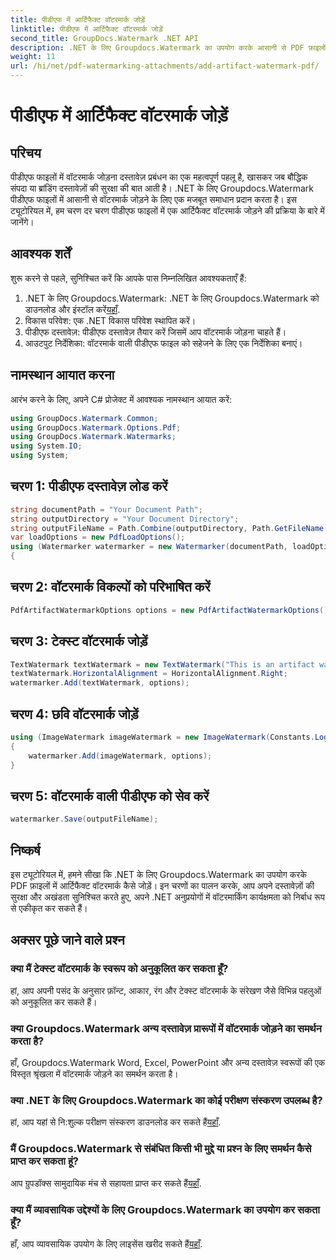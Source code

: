 ```yaml
---
title: पीडीएफ में आर्टिफैक्ट वॉटरमार्क जोड़ें
linktitle: पीडीएफ में आर्टिफैक्ट वॉटरमार्क जोड़ें
second_title: GroupDocs.Watermark .NET API
description: .NET के लिए Groupdocs.Watermark का उपयोग करके आसानी से PDF फ़ाइलों में आर्टिफैक्ट वॉटरमार्क जोड़ने का तरीका जानें। अपने दस्तावेज़ों को आसानी से सुरक्षित रखें।
weight: 11
url: /hi/net/pdf-watermarking-attachments/add-artifact-watermark-pdf/
---
```


# पीडीएफ में आर्टिफैक्ट वॉटरमार्क जोड़ें

## परिचय
पीडीएफ फाइलों में वॉटरमार्क जोड़ना दस्तावेज़ प्रबंधन का एक महत्वपूर्ण पहलू है, खासकर जब बौद्धिक संपदा या ब्रांडिंग दस्तावेज़ों की सुरक्षा की बात आती है। .NET के लिए Groupdocs.Watermark पीडीएफ फाइलों में आसानी से वॉटरमार्क जोड़ने के लिए एक मजबूत समाधान प्रदान करता है। इस ट्यूटोरियल में, हम चरण दर चरण पीडीएफ फाइलों में एक आर्टिफैक्ट वॉटरमार्क जोड़ने की प्रक्रिया के बारे में जानेंगे।
## आवश्यक शर्तें
शुरू करने से पहले, सुनिश्चित करें कि आपके पास निम्नलिखित आवश्यकताएँ हैं:
1.  .NET के लिए Groupdocs.Watermark: .NET के लिए Groupdocs.Watermark को डाउनलोड और इंस्टॉल करें[यहाँ](https://releases.groupdocs.com/Watermark/net/).
2. विकास परिवेश: एक .NET विकास परिवेश स्थापित करें।
3. पीडीएफ दस्तावेज़: पीडीएफ दस्तावेज़ तैयार करें जिसमें आप वॉटरमार्क जोड़ना चाहते हैं।
4. आउटपुट निर्देशिका: वॉटरमार्क वाली पीडीएफ फाइल को सहेजने के लिए एक निर्देशिका बनाएं।

## नामस्थान आयात करना
आरंभ करने के लिए, अपने C# प्रोजेक्ट में आवश्यक नामस्थान आयात करें:
```csharp
using GroupDocs.Watermark.Common;
using GroupDocs.Watermark.Options.Pdf;
using GroupDocs.Watermark.Watermarks;
using System.IO;
using System;
```
## चरण 1: पीडीएफ दस्तावेज़ लोड करें
```csharp
string documentPath = "Your Document Path";
string outputDirectory = "Your Document Directory";
string outputFileName = Path.Combine(outputDirectory, Path.GetFileName(documentPath));
var loadOptions = new PdfLoadOptions();
using (Watermarker watermarker = new Watermarker(documentPath, loadOptions))
{
```
## चरण 2: वॉटरमार्क विकल्पों को परिभाषित करें
```csharp
PdfArtifactWatermarkOptions options = new PdfArtifactWatermarkOptions();
```
## चरण 3: टेक्स्ट वॉटरमार्क जोड़ें
```csharp
TextWatermark textWatermark = new TextWatermark("This is an artifact watermark", new Font("Arial", 8));
textWatermark.HorizontalAlignment = HorizontalAlignment.Right;
watermarker.Add(textWatermark, options);
```
## चरण 4: छवि वॉटरमार्क जोड़ें
```csharp
using (ImageWatermark imageWatermark = new ImageWatermark(Constants.LogoBmp))
{
    watermarker.Add(imageWatermark, options);
}
```
## चरण 5: वॉटरमार्क वाली पीडीएफ को सेव करें
```csharp
watermarker.Save(outputFileName);
```

## निष्कर्ष
इस ट्यूटोरियल में, हमने सीखा कि .NET के लिए Groupdocs.Watermark का उपयोग करके PDF फ़ाइलों में आर्टिफैक्ट वॉटरमार्क कैसे जोड़ें। इन चरणों का पालन करके, आप अपने दस्तावेज़ों की सुरक्षा और अखंडता सुनिश्चित करते हुए, अपने .NET अनुप्रयोगों में वॉटरमार्किंग कार्यक्षमता को निर्बाध रूप से एकीकृत कर सकते हैं।
## अक्सर पूछे जाने वाले प्रश्न
### क्या मैं टेक्स्ट वॉटरमार्क के स्वरूप को अनुकूलित कर सकता हूँ?
हां, आप अपनी पसंद के अनुसार फ़ॉन्ट, आकार, रंग और टेक्स्ट वॉटरमार्क के संरेखण जैसे विभिन्न पहलुओं को अनुकूलित कर सकते हैं।
### क्या Groupdocs.Watermark अन्य दस्तावेज़ प्रारूपों में वॉटरमार्क जोड़ने का समर्थन करता है?
हाँ, Groupdocs.Watermark Word, Excel, PowerPoint और अन्य दस्तावेज़ स्वरूपों की एक विस्तृत श्रृंखला में वॉटरमार्क जोड़ने का समर्थन करता है।
### क्या .NET के लिए Groupdocs.Watermark का कोई परीक्षण संस्करण उपलब्ध है?
 हां, आप यहां से नि:शुल्क परीक्षण संस्करण डाउनलोड कर सकते हैं[यहाँ](https://releases.groupdocs.com/).
### मैं Groupdocs.Watermark से संबंधित किसी भी मुद्दे या प्रश्न के लिए समर्थन कैसे प्राप्त कर सकता हूं?
 आप ग्रुपडॉक्स सामुदायिक मंच से सहायता प्राप्त कर सकते हैं[यहाँ](https://forum.groupdocs.com/c/watermark/19).
### क्या मैं व्यावसायिक उद्देश्यों के लिए Groupdocs.Watermark का उपयोग कर सकता हूँ?
हाँ, आप व्यावसायिक उपयोग के लिए लाइसेंस खरीद सकते हैं[यहाँ](https://purchase.groupdocs.com/buy).